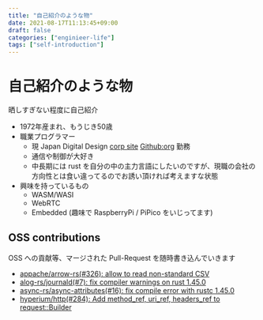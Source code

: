```yaml
---
title: "自己紹介のような物"
date: 2021-08-17T11:13:45+09:00
draft: false
categories: ["enginieer-life"]
tags: ["self-introduction"]
---
```


# 自己紹介のような物

晒しすぎない程度に自己紹介

- 1972年産まれ、もうじき50歳
- 職業プログラマー
  - 現 Japan Digital Design [corp site](https://japan-d2.com/) [Github:org](https://github.com/japan-d2/) 勤務
  - 通信や制御が大好き
  - 中長期には rust を自分の中の主力言語にしたいのですが、現職の会社の方向性とは食い違ってるのでお誘い頂ければ考えますな状態
- 興味を持っているもの
  - WASM/WASI
  - WebRTC
  - Embedded (趣味で RaspberryPi / PiPico をいじってます)

## OSS contributions

OSS への貢献等、マージされた Pull-Request を随時書き込んでいきます

- [appache/arrow-rs(#326): allow to read non-standard CSV](https://github.com/apache/arrow-rs/pull/326)
- [alog-rs/journald(#7): fix compiler warnings on rust 1.45.0](https://github.com/slog-rs/journald/pull/7)
- [async-rs/async-attributes(#16): fix compile error with rustc 1.45.0](https://github.com/async-rs/async-attributes/pull/16)
- [hyperium/http(#284): Add method_ref, uri_ref, headers_ref to request::Builder](https://github.com/hyperium/http/pull/284)
